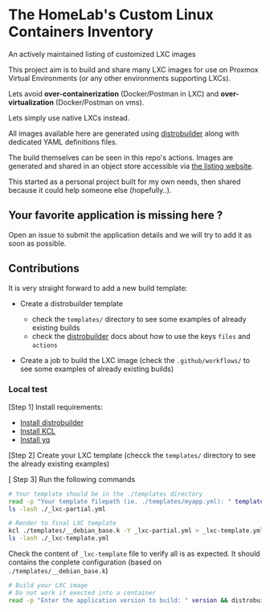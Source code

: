 # The HomeLab's Custom Linux Containers Inventory

An actively maintained listing of customized LXC images

This project aim is to build and share many LXC images for use on Proxmox Virtual Environments (or any other environments supporting LXCs).

Lets avoid **over-containerization** (Docker/Postman in LXC) and **over-virtualization** (Docker/Postman on vms).

Lets simply use native LXCs instead.

All images available here are generated using [distrobuilder](https://linuxcontainers.org/distrobuilder/docs/latest) along with dedicated YAML definitions files.

The build themselves can be seen in this repo's actions.
Images are generated and shared in an object store accessible via [the listing website](https://lxc-images.soubilabs.xyz/).

This started as a personal project built for my own needs, then shared because it could help someone else (hopefully..).

## Your favorite application is missing here ?

Open an issue to submit the application details and we will try to add it as soon as possible.

## Contributions

It is very straight forward to add a new build template:

- Create a distrobuilder template

   - check the `templates/` directory to see some examples of already existing builds
   - check the [distrobuilder](https://linuxcontainers.org/distrobuilder/docs/latest/) docs about how to use the keys `files` and `actions`

- Create a job to build the LXC image (check the `.github/workflows/` to see some examples of already existing builds)

### Local test

[Step 1] Install requirements:

- [Install distrobuilder](https://linuxcontainers.org/distrobuilder/docs/latest/howto/install/)
- [Install KCL](https://www.kcl-lang.io/docs/user_docs/getting-started/install)
- [Install yq](https://mikefarah.gitbook.io/yq#install)

[Step 2] Create your LXC template (checck the `templates/` directory to see the already existing examples)

[ Step 3] Run the following commands

```sh {"id":"01J0MNYBZ7PPTE87YJCNJPC101"}
# Your template should be in the ./templates directory
read -p "Your template filepath (ie. ./templates/myapp.yml): " templatepath && yq eval '. as $root | {"kcl_options": [{"key": "build-instructions", "value": $root}]}' ./templates/${templatepath} > _lxc-partial.yml && echo "_lxc-partial.yml has been successfully generated !"
ls -lash ./_lxc-partial.yml
```

```sh {"id":"01J0MPD5W78R3GD6JKZRV9WHHS"}
# Render to final LXC template
kcl ./templates/__debian_base.k -Y _lxc-partial.yml > _lxc-template.yml && echo "_lxc-template.yml has been successfully generated !"
ls -lash ./_lxc-template.yml
```

Check the content of `_lxc-template` file to verify all is as expected. It should contains the conplete configuration (based on `./templates/__debian_base.k`)

```sh {"excludeFromRunAll":"false","id":"01J0MPGBG024BTJHTE54YMJP97"}
# Build your LXC image
# Do not work if exected into a container
read -p "Enter the application version to build: " version && distrobuilder build-lxc _lxc-template.yml -o image.architecture=amd64 -o image.release=bookworm -o image.serial="${version}" -o source.url="http://ftp.us.debian.org/debian"
```
